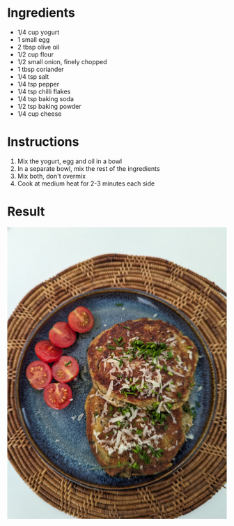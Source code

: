 # Ingredients

- 1/4 cup yogurt
- 1 small egg
- 2 tbsp olive oil
- 1/2 cup flour
- 1/2 small onion, finely chopped 
- 1 tbsp coriander
- 1/4 tsp salt
- 1/4 tsp pepper
- 1/4 tsp chilli flakes
- 1/4 tsp baking soda
- 1/2 tsp baking powder
- 1/4 cup cheese

# Instructions

1. Mix  the yogurt, egg and oil in a bowl
2. In a separate bowl, mix the rest of the ingredients
3. Mix both, don't overmix
4. Cook at medium heat for 2-3 minutes each side 

# Result

![Savory pancakes](../images/PXL_20230721_115700270.jpg)


